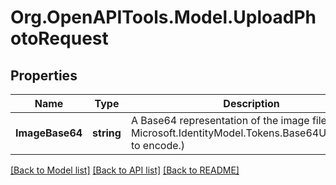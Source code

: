 # Org.OpenAPITools.Model.UploadPhotoRequest

## Properties

Name | Type | Description | Notes
------------ | ------------- | ------------- | -------------
**ImageBase64** | **string** | A Base64 representation of the image file (Use Microsoft.IdentityModel.Tokens.Base64UrlEncoder to encode.) | 

[[Back to Model list]](../README.md#documentation-for-models) [[Back to API list]](../README.md#documentation-for-api-endpoints) [[Back to README]](../README.md)

